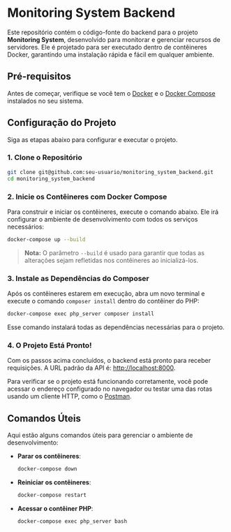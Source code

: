 
# Monitoring System Backend

Este repositório contém o código-fonte do backend para o projeto **Monitoring System**, desenvolvido para monitorar e gerenciar recursos de servidores. Ele é projetado para ser executado dentro de contêineres Docker, garantindo uma instalação rápida e fácil em qualquer ambiente.

## Pré-requisitos

Antes de começar, verifique se você tem o [Docker](https://docs.docker.com/get-docker/) e o [Docker Compose](https://docs.docker.com/compose/install/) instalados no seu sistema.

## Configuração do Projeto

Siga as etapas abaixo para configurar e executar o projeto.

### 1. Clone o Repositório

```bash
git clone git@github.com:seu-usuario/monitoring_system_backend.git
cd monitoring_system_backend
```

### 2. Inicie os Contêineres com Docker Compose

Para construir e iniciar os contêineres, execute o comando abaixo. Ele irá configurar o ambiente de desenvolvimento com todos os serviços necessários:

```bash
docker-compose up --build
```

> **Nota:** O parâmetro `--build` é usado para garantir que todas as alterações sejam refletidas nos contêineres ao inicializá-los.

### 3. Instale as Dependências do Composer

Após os contêineres estarem em execução, abra um novo terminal e execute o comando `composer install` dentro do contêiner do PHP:

```bash
docker-compose exec php_server composer install
```

Esse comando instalará todas as dependências necessárias para o projeto.

### 4. O Projeto Está Pronto!

Com os passos acima concluídos, o backend está pronto para receber requisições. A URL padrão da API é: [http://localhost:8000](http://localhost:8000).

Para verificar se o projeto está funcionando corretamente, você pode acessar o endereço configurado no navegador ou testar uma das rotas usando um cliente HTTP, como o [Postman](https://www.postman.com/).

## Comandos Úteis

Aqui estão alguns comandos úteis para gerenciar o ambiente de desenvolvimento:

- **Parar os contêineres**:
  ```bash
  docker-compose down
  ```

- **Reiniciar os contêineres**:
  ```bash
  docker-compose restart
  ```

- **Acessar o contêiner PHP**:
  ```bash
  docker-compose exec php_server bash
  ```

